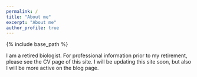 ```yaml
---
permalink: /
title: "About me"
excerpt: "About me"
author_profile: true
---
```


{% include base_path %}

I am a retired biologist. For professional information prior to my retirement, please see the CV page of this site. I will be updating this site soon, but also I will be more active on the blog page.
